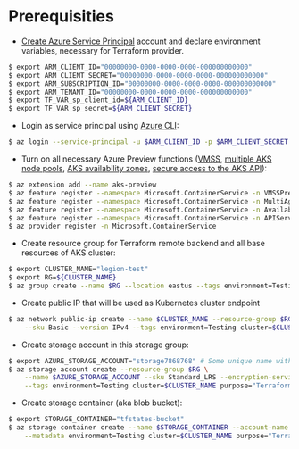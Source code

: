 # Prerequisities

- [Create Azure Service Principal](https://www.terraform.io/docs/providers/azurerm/auth/service_principal_client_secret.html#creating-a-service-principal) account and declare environment variables, necessary for Terraform provider.
```bash
$ export ARM_CLIENT_ID="00000000-0000-0000-0000-000000000000"
$ export ARM_CLIENT_SECRET="00000000-0000-0000-0000-000000000000"
$ export ARM_SUBSCRIPTION_ID="00000000-0000-0000-0000-000000000000"
$ export ARM_TENANT_ID="00000000-0000-0000-0000-000000000000"
$ export TF_VAR_sp_client_id=${ARM_CLIENT_ID}
$ export TF_VAR_sp_secret=${ARM_CLIENT_SECRET}
```

- Login as service principal using [Azure CLI](https://docs.microsoft.com/en-us/cli/azure/install-azure-cli):
```bash
$ az login --service-principal -u $ARM_CLIENT_ID -p $ARM_CLIENT_SECRET --tenant $ARM_TENANT_ID
```

- Turn on all necessary Azure Preview functions ([VMSS](https://docs.microsoft.com/en-us/azure/aks/cluster-autoscaler), [multiple AKS node pools](https://docs.microsoft.com/en-us/azure/aks/use-multiple-node-pools), [AKS availability zones](https://docs.microsoft.com/en-us/azure/aks/availability-zones), [secure access to the AKS API](https://docs.microsoft.com/en-us/Azure/aks/api-server-authorized-ip-ranges)):
```bash
$ az extension add --name aks-preview
$ az feature register --namespace Microsoft.ContainerService -n VMSSPreview
$ az feature register --namespace Microsoft.ContainerService -n MultiAgentpoolPreview
$ az feature register --namespace Microsoft.ContainerService -n AvailabilityZonePreview
$ az feature register --namespace Microsoft.ContainerService -n APIServerSecurityPreview
$ az provider register -n Microsoft.ContainerService
```

- Create resource group for Terraform remote backend and all base resources of AKS cluster:
```bash
$ export CLUSTER_NAME="legion-test"
$ export RG=${CLUSTER_NAME}
$ az group create --name $RG --location eastus --tags environment=Testing cluster=$CLUSTER_NAME
```

- Create public IP that will be used as Kubernetes cluster endpoint
```bash
$ az network public-ip create --name $CLUSTER_NAME --resource-group $RG --allocation-method Static \
    --sku Basic --version IPv4 --tags environment=Testing cluster=$CLUSTER_NAME purpose="Kubernetes cluster endpoint"
```

- Create storage account in this storage group:
```bash
$ export AZURE_STORAGE_ACCOUNT="storage7868768" # Some unique name without dashes, underscores and capitals
$ az storage account create --resource-group $RG \
	--name $AZURE_STORAGE_ACCOUNT --sku Standard_LRS --encryption-services blob \
	--tags environment=Testing cluster=$CLUSTER_NAME purpose="Terraform Backend storage"
```

- Create storage container (aka blob bucket):
```bash
$ export STORAGE_CONTAINER="tfstates-bucket"
$ az storage container create --name $STORAGE_CONTAINER --account-name $AZURE_STORAGE_ACCOUNT \
	--metadata environment=Testing cluster=$CLUSTER_NAME purpose="Terraform Backend storage"
```
